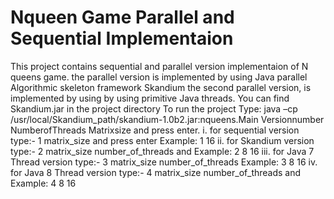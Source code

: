# Nqueen Game Parallel and Sequential Implementaion 
 This project contains sequential and parallel version implementaion of N queens game.
the parallel version is implemented by using  Java parallel Algorithmic skeleton framework Skandium the second parallel version, is implemented by using  by using primitive Java threads.
You can find Skandium.jar in the project directory
To run the project
Type: java –cp /usr/local/Skandium_path/skandium-1.0b2.jar:nqueens.Main Versionnumber NumberofThreads Matrixsize and press enter.
i. for sequential version type:- 1 matrix_size and press enter Example: 1 16
ii. for Skandium version type:- 2 matrix_size number_of_threads and Example: 2 8 16
iii. for Java 7 Thread version type:- 3 matrix_size number_of_threads Example: 3 8 16
iv. for Java 8 Thread version type:- 4 matrix_size number_of_threads and Example: 4 8 16

